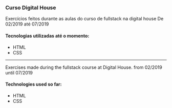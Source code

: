 ### Curso Digital House

Exercícios feitos durante as aulas do curso de fullstack na digital house 
De 02/2019 até 07/2019

#### Tecnologias utilizadas até o momento: 

* HTML 
* CSS 


---- ---- ---- 

Exercises made during the fullstack course at Digital House. 
from 02/2019 until 07/2019

#### Technologies used so far: 

* HTML 
* CSS 